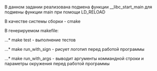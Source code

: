 В данном задании реализована подмена функции __libc_start_main для подмены функции main при помощи LD_RELOAD

В качестве системы сборки - cmake

В генерируемом makefile:

...* make test - выполнение тестов

...* make run_with_sign - рисует логотип перед работой программы

...* make run_with_args - выводит аргументы коммандной строки и параметры окружения перед работой программы

